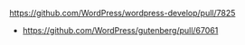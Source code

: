 https://github.com/WordPress/wordpress-develop/pull/7825

-   https://github.com/WordPress/gutenberg/pull/67061
